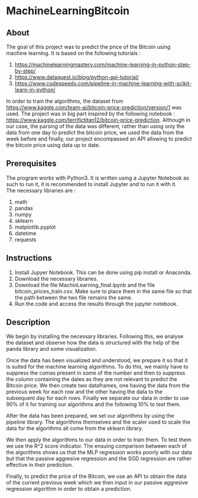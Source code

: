 # MachineLearningBitcoin

## About 
The goal of this project was to predict the price of the Bitcoin using machine learning. It is based on the following tutorials : 
1. https://machinelearningmastery.com/machine-learning-in-python-step-by-step/ 
2. https://www.dataquest.io/blog/python-api-tutorial/
3. https://www.codespeedy.com/pipeline-in-machine-learning-with-scikit-learn-in-python/ 

In order to train the algorithms, the dataset from https://www.kaggle.com/team-ai/bitcoin-price-prediction/version/1 was used. The project was in big part inspired by the following notebook : https://www.kaggle.com/terrifictitan12/bitcoin-price-prediction. Although in our case, the parsing of the data was different, rather than using only the data from one day to predict the bitcoin price, we used the data from the week before and finally, our project encompassed an API allowing to predict the bitcoin price using data up to date. 

## Prerequisites 
The program works with Python3. 
It is written using a Jupyter Notebook as such to run it, it is recommended to install Jupyter and to run it with it.  
The necessary libraries are : 
 1. math
 2. pandas 
 3. numpy
 4. sklearn 
 5. matplotlib.pyplot
 6. datetime
 7. requests 

## Instructions 
1. Install Jupyer Notebook. This can be done using pip install or Anaconda. 
2. Download the necessary libraries. 
3. Download the file MachinLearning_final.ipynb and the file bitcoin_prices_train.csv. Make sure to place them in the same file so that the path between the two file remains the same. 
4. Run the code and access the results through the jupyter notebook. 

## Description 
We begin by installing the necessary libraries. Following this, we analyse the dataset and observe how the data is structured with the help of the panda library and some visualization. 

Once the data has been visualized and understood, we prepare it so that it is suited for the machine learning algorithms. To do this, we mainly have to suppress the comas present in some of the number and then to suppress the column containing the dates as they are not relevant to predict the Bitcoin price. We then create two dataframes, one having the data from the previous week for each row and the other having the data to the subsequent day for each rows. Finally we separate our data in order to use 90% of it for training our algorithms and the following 10% to test them. 

After the data has been prepared, we set our algorithms by using the pipeline library. The algorithms themselves and the scaler used to scale the data for the algorithms all come from the sklearn library. 

We then apply the algorithms to our data in order to train them. To test them we use the R^2 score indicator. The ensuing comparison between each of the algorithms shows us that the MLP regression works poorly with our data but that the passive aggresive regression and the SGD regression are rather effective in their prediction. 

Finally, to predict the price of the Bitcoin, we use an API to obtain the data of the current previous week which we then input in our passive aggresive regression algorithm in order to obtain a prediction. 
